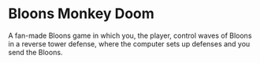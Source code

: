 # Bloons Monkey Doom
A fan-made Bloons game in which you, the player, control waves of Bloons in a reverse tower defense, where the computer sets up defenses and you send the Bloons.  
